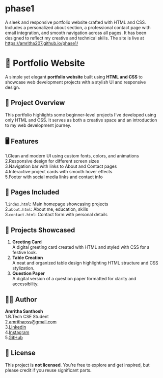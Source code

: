 # phase1
A sleek and responsive portfolio website crafted with HTML and CSS. Includes a personalized about section, a professional contact page with email integration, and smooth navigation across all pages. It has been designed to reflect my creative and technical skills.
The site is live at https://amritha207.github.io/phase1/

# 🌟 Portfolio Website
A simple yet elegant **portfolio website** built using **HTML and CSS** to showcase web development projects with a stylish UI and responsive design.

## 📁 Project Overview
This portfolio highlights some beginner-level projects I’ve developed using only HTML and CSS. It serves as both a creative space and an introduction to my web development journey.

## 🖥️ Features
1.Clean and modern UI using custom fonts, colors, and animations  
2.Responsive design for different screen sizes  
3.Navigation bar with links to About and Contact pages  
4.Interactive project cards with smooth hover effects  
5.Footer with social media links and contact info

## 📂 Pages Included
1.`index.html`: Main homepage showcasing projects  
2.`about.html`: About me, education, skills  
3.`contact.html`: Contact form with personal details

## 💼 Projects Showcased
1. **Greeting Card**  
   A digital greeting card created with HTML and styled with CSS for a festive look.
2. **Table Creation**  
   A neat and organized table design highlighting HTML structure and CSS stylization.
3. **Question Paper**  
   A digital version of a question paper formatted for clarity and accessibility.

## 👩‍💻 Author
**Amritha Santhosh**  
1.B.Tech CSE Student  
2.[amrithapss@gmail.com](mailto:amrithapss@gmail.com)  
3.[LinkedIn](https://www.linkedin.com/in/amritha-santhosh-132ab1334/)  
4.[Instagram](https://www.instagram.com/_amrithasanthosh/?next=%2F)  
5.[GitHub](https://github.com/AmrithaSanthosh)  

## 📜 License
This project is **not licensed**. You’re free to explore and get inspired, but please credit if you reuse significant parts.
